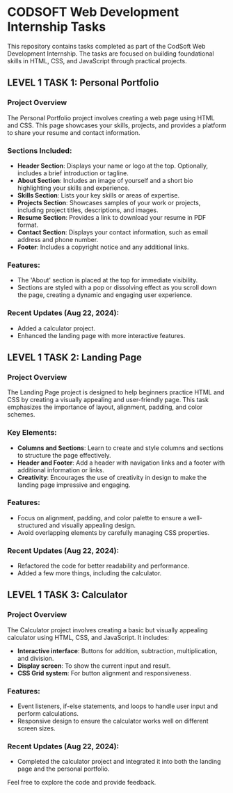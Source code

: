 # CODSOFT Web Development Internship Tasks

This repository contains tasks completed as part of the CodSoft Web Development Internship. The tasks are focused on building foundational skills in HTML, CSS, and JavaScript through practical projects.

## LEVEL 1 TASK 1: Personal Portfolio
### Project Overview

The Personal Portfolio project involves creating a web page using HTML and CSS. This page showcases your skills, projects, and provides a platform to share your resume and contact information.

### Sections Included:
- **Header Section**: Displays your name or logo at the top. Optionally, includes a brief introduction or tagline.
- **About Section**: Includes an image of yourself and a short bio highlighting your skills and experience.
- **Skills Section**: Lists your key skills or areas of expertise.
- **Projects Section**: Showcases samples of your work or projects, including project titles, descriptions, and images.
- **Resume Section**: Provides a link to download your resume in PDF format.
- **Contact Section**: Displays your contact information, such as email address and phone number.
- **Footer**: Includes a copyright notice and any additional links.

### Features:
- The 'About' section is placed at the top for immediate visibility.
- Sections are styled with a pop or dissolving effect as you scroll down the page, creating a dynamic and engaging user experience.

### Recent Updates (Aug 22, 2024):
- Added a calculator project.
- Enhanced the landing page with more interactive features.

## LEVEL 1 TASK 2: Landing Page
### Project Overview

The Landing Page project is designed to help beginners practice HTML and CSS by creating a visually appealing and user-friendly page. This task emphasizes the importance of layout, alignment, padding, and color schemes.

### Key Elements:
- **Columns and Sections**: Learn to create and style columns and sections to structure the page effectively.
- **Header and Footer**: Add a header with navigation links and a footer with additional information or links.
- **Creativity**: Encourages the use of creativity in design to make the landing page impressive and engaging.

### Features:
- Focus on alignment, padding, and color palette to ensure a well-structured and visually appealing design.
- Avoid overlapping elements by carefully managing CSS properties.

### Recent Updates (Aug 22, 2024):
- Refactored the code for better readability and performance.
- Added a few more things, including the calculator.

## LEVEL 1 TASK 3: Calculator
### Project Overview

The Calculator project involves creating a basic but visually appealing calculator using HTML, CSS, and JavaScript. It includes:
- **Interactive interface**: Buttons for addition, subtraction, multiplication, and division.
- **Display screen**: To show the current input and result.
- **CSS Grid system**: For button alignment and responsiveness.

### Features:
- Event listeners, if-else statements, and loops to handle user input and perform calculations.
- Responsive design to ensure the calculator works well on different screen sizes.

### Recent Updates (Aug 22, 2024):
- Completed the calculator project and integrated it into both the landing page and the personal portfolio.

Feel free to explore the code and provide feedback.
